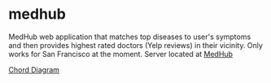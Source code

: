 # medhub
MedHub web application that matches top diseases to user's symptoms and then provides highest rated doctors (Yelp reviews) in their vicinity. Only works for San Francisco at the moment. Server located at [MedHub](ec2-35-166-19-234.us-west-2.compute.amazonaws.com:5000/)

[Chord Diagram](ec2-35-166-19-234.us-west-2.compute.amazonaws.com:5000/)
